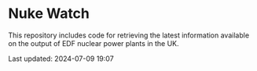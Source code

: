 # Nuke Watch

This repository includes code for retrieving the latest information available on the output of EDF nuclear power plants in the UK.

Last updated: 2024-07-09 19:07